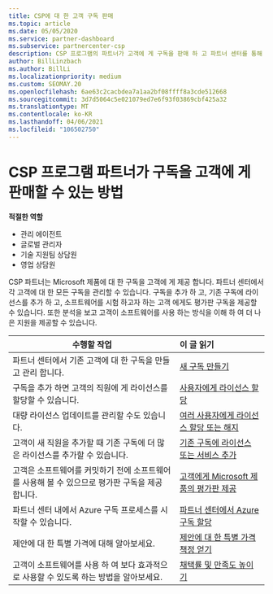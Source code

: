 ```yaml
---
title: CSP에 대 한 고객 구독 판매
ms.topic: article
ms.date: 05/05/2020
ms.service: partner-dashboard
ms.subservice: partnercenter-csp
description: CSP 프로그램의 파트너가 고객에 게 구독을 판매 하 고 파트너 센터를 통해 관리 하는 방법을 알아봅니다.
author: BillLinzbach
ms.author: BillLi
ms.localizationpriority: medium
ms.custom: SEOMAY.20
ms.openlocfilehash: 6ae63c2cacbdea7a1aa2bf08ffff8a3cde512668
ms.sourcegitcommit: 3d7d5064c5e021079ed7e6f93f03869cbf425a32
ms.translationtype: MT
ms.contentlocale: ko-KR
ms.lasthandoff: 04/06/2021
ms.locfileid: "106502750"
---
```

# <a name="how-csp-program-partners-can-sell-subscriptions-to-customers"></a>CSP 프로그램 파트너가 구독을 고객에 게 판매할 수 있는 방법

**적절한 역할**

- 관리 에이전트
- 글로벌 관리자
- 기술 지원팀 상담원
- 영업 상담원

CSP 파트너는 Microsoft 제품에 대 한 구독을 고객에 게 제공 합니다. 파트너 센터에서 각 고객에 대 한 모든 구독을 관리할 수 있습니다. 구독을 추가 하 고, 기존 구독에 라이선스를 추가 하 고, 소프트웨어를 시험 하고자 하는 고객 에게도 평가판 구독을 제공할 수 있습니다. 또한 분석을 보고 고객이 소프트웨어를 사용 하는 방식을 이해 하 여 더 나은 지원을 제공할 수 있습니다.

|**수행할 작업**   |**이 글 읽기**   |
|----------------------|:----------------------|
|파트너 센터에서 기존 고객에 대 한 구독을 만들고 관리 합니다.|[새 구독 만들기](create-a-new-subscription.md)|
|구독을 추가 하면 고객의 직원에 게 라이선스를 할당할 수 있습니다.  |[사용자에게 라이선스 할당](assign-licenses-to-users.md)|
|대량 라이선스 업데이트를 관리할 수도 있습니다.   |[여러 사용자에게 라이선스 할당 또는 해지](bulk-license-provisioning-for-multiple-users.md)|
|고객이 새 직원을 추가할 때 기존 구독에 더 많은 라이선스를 추가할 수 있습니다.   |[기존 구독에 라이선스 또는 서비스 추가](add-licenses-or-services-to-an-existing-subscription.md)|
|고객은 소프트웨어를 커밋하기 전에 소프트웨어를 사용해 볼 수 있으므로 평가판 구독을 제공 합니다.    |[고객에게 Microsoft 제품의 평가판 제공](offer-your-customers-trials-of-microsoft-products.md)|
|파트너 센터 내에서 Azure 구독 프로세스를 시작할 수 있습니다.   |[파트너 센터에서 Azure 구독 할당](assign-azure-subscriptions.md)|
|제안에 대 한 특별 가격에 대해 알아보세요.   |[제안에 대 한 특별 가격 책정 얻기](get-special-pricing-for-offers.md)|
|고객이 소프트웨어를 사용 하 여 보다 효과적으로 사용할 수 있도록 하는 방법을 알아보세요.   | [채택률 및 만족도 높이기](increasing-adoption-and-satisfaction.md)   |
